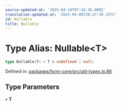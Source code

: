 ```yaml
---
source-updated-at: '2025-04-16T07:34:36.000Z'
translation-updated-at: '2025-05-06T20:27:39.337Z'
id: Nullable
title: Nullable
---
```


<!-- DO NOT EDIT: this page is autogenerated from the type comments -->

# Type Alias: Nullable\<T\>

```ts
type Nullable<T> = T & undefined | null;
```

Defined in: [packages/form-core/src/util-types.ts:86](https://github.com/TanStack/form/blob/main/packages/form-core/src/util-types.ts#L86)

## Type Parameters

• **T**
